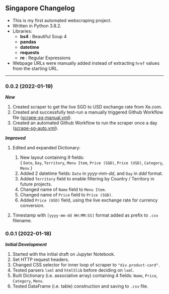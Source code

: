 ## Singapore Changelog

- This is my first automated webscraping project.
- Written in Python 3.8.2.
-	Libraries:
	-	**bs4** : Beautiful Soup 4
	-	**pandas**
	-	**datetime**
	-	**requests**
	-	**re** : Regular Expressions
- Webpage URLs were manually added instead of extracting `href` values from the starting URL.

---

### 0.0.2 (2022-01-19)

***New***

1. Created scraper to get the live SGD to USD exchange rate from Xe.com.
2. Created and successfully test-run a manually triggered Github Workflow file ([scrape-sg-manual.yml](https://github.com/schmwong/APAC-McDelivery-Menu-Logger/blob/main/.github/workflows/scrape-sg-manual.yml)).
3. Created an automated Github Workflow to run the scraper once a day ([scrape-sg-auto.yml](https://github.com/schmwong/APAC-McDelivery-Menu-Logger/blob/main/.github/workflows/scrape-sg-auto.yml)).


***Improved***

1. Edited and expanded Dictionary:
	1. New layout containing 9 fields: <br> { `Date`, `Day`, `Territory`, `Menu Item`, `Price (SGD)`, `Price (USD)`, `Category`, `Menu` }
	2. Added 2 datetime fields: `Date` in *yyyy-mm-dd*, and `Day` in *ddd* format.
	3. Added `Territory` field to enable filtering by Country / Territory in future projects.
	4. Changed name of `Name` field to `Menu Item`.
	5. Changed name of `Price` field to `Price (SGD)`.
	6.  Added `Price (USD)` field, using the live exchange rate for currency conversion.

2. Timestamp with `[yyyy-mm-dd HH:MM:SS]` format added as prefix to `.csv` filename.

### 0.0.1 (2022-01-18)

***Initial Development***

1. Started with the initial draft on Jupyter Notebook.
2. Set HTTP request headers.
3. Changed CSS selector for inner loop of scraper to `"div.product-card"`.
4. Tested parsers `lxml` and `html5lib` before deciding on `lxml`.
5. Built Dictionary (i.e. associative array) containing 4 fields: `Name`, `Price`, `Category`, `Menu`.
6. Tested DataFrame (i.e. table) construction and saving to `.csv` file.